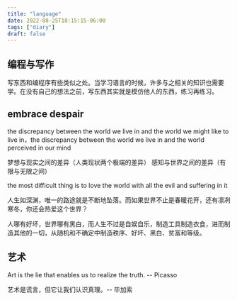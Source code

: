 ```yaml
---
title: "language"
date: 2022-08-25T18:15:15-06:00
tags: ["diary"]
draft: false
---
```


## 编程与写作 

写东西和编程序有些类似之处。当学习语言的时候，许多与之相关的知识也需要学。在没有自己的想法之前，写东西其实就是模仿他人的东西，练习再练习。

## embrace despair

the discrepancy between the world we live in and the world we might like to live in，the discrepancy between the world we live in and the world perceived in our mind

梦想与现实之间的差异（人类现状两个极端的差异）
感知与世界之间的差异（有限与无限之间）

the most difficult thing is to love the world with all the evil and suffering in it

人生如深渊，唯一的路途就是不断地坠落。而如果世界不止是春暖花开，还有凛冽寒冬，你还会热爱这个世界？

人哪有好坏，世界哪有黑白，而人生不过是自娱自乐，制造工具制造衣食，进而制造其他的一切，从随机和不确定中制造秩序、好坏、黑白、贫富和等级。

## 艺术

Art is the lie that enables us to realize the truth. -- Picasso

艺术是谎言，但它让我们认识真理。-- 毕加索

